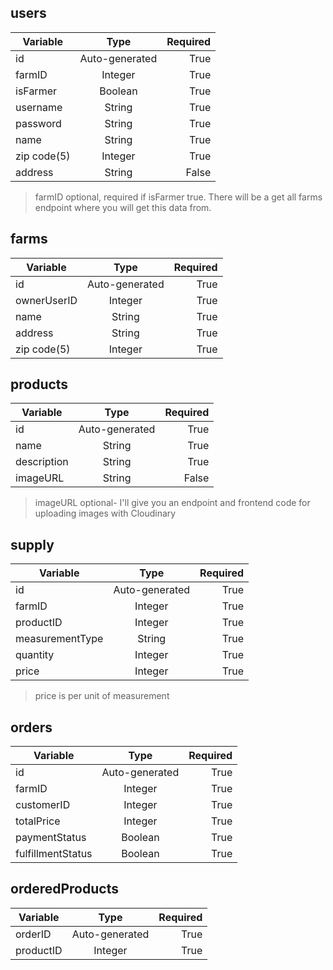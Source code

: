 <!-- | Tables        | Are           | Cool  |
| ------------- |:-------------:| -----:|
| col 3 is      | right-aligned | $1600 |
| col 2 is      | centered      |   $12 |
| zebra stripes | are neat      |    $1 |

There must be at least 3 dashes separating each header cell.
The outer pipes (|) are optional, and you don't need to make the 
raw Markdown line up prettily. You can also use inline Markdown. -->

## users
| Variable      | Type           | Required |
| ------------- |:--------------:| --------:|
| id            | Auto-generated |     True |
| farmID        | Integer        |     True |
| isFarmer      | Boolean        |     True |
| username      | String         |     True |
| password      | String         |     True |
| name          | String         |     True |
| zip code(5)   | Integer        |     True |
| address       | String         |    False |
>farmID optional, required if isFarmer true. There will be a get all farms endpoint where you will get this data from.

## farms
| Variable      | Type           | Required |
| ------------- |:--------------:| --------:|
| id            | Auto-generated |     True |
| ownerUserID   | Integer        |     True |
| name          | String         |     True |
| address       | String         |     True |
| zip code(5)   | Integer        |     True |

## products
| Variable      | Type           | Required |
| ------------- |:--------------:| --------:|
| id            | Auto-generated |     True |
| name          | String         |     True |
| description   | String         |     True |
| imageURL      | String         |    False |
>imageURL optional- I'll give you an endpoint and frontend code for uploading images with Cloudinary

## supply
| Variable        | Type           | Required |
| --------------- |:--------------:| --------:|
| id              | Auto-generated |     True |
| farmID          | Integer        |     True |
| productID       | Integer        |     True |
| measurementType | String         |     True |
| quantity        | Integer        |     True |
| price           | Integer        |     True |
>price is per unit of measurement

## orders
| Variable          | Type           | Required |
| ----------------- |:--------------:| --------:|
| id                | Auto-generated |     True |
| farmID            | Integer        |     True |
| customerID        | Integer        |     True |
| totalPrice        | Integer        |     True |
| paymentStatus     | Boolean        |     True |
| fulfillmentStatus | Boolean        |     True |

## orderedProducts
| Variable      | Type           | Required |
| ------------- |:--------------:| --------:|
| orderID       | Auto-generated |     True |
| productID     | Integer        |     True |